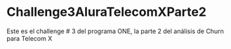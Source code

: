 # Challenge3AluraTelecomXParte2
Este es el challenge # 3 del programa ONE, la parte 2 del análisis de Churn para Telecom X
